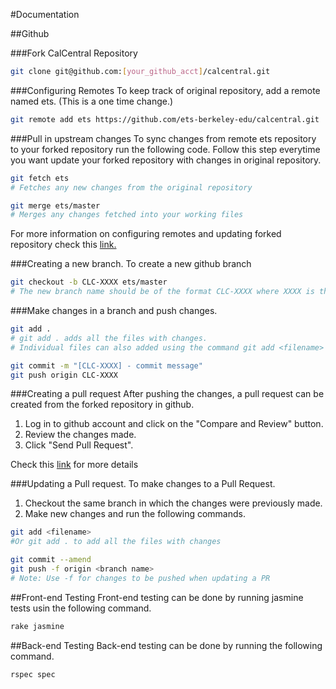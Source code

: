 #Documentation

##Github

###Fork CalCentral Repository
```bash
git clone git@github.com:[your_github_acct]/calcentral.git
```


###Configuring Remotes
To keep track of original repository, add a remote named ets. (This is a one time change.)

```bash
git remote add ets https://github.com/ets-berkeley-edu/calcentral.git
```


###Pull in upstream changes
To sync changes from remote ets repository to your forked repository run the following code.
Follow this step everytime you want update your forked repository with changes in original repository.

```bash
git fetch ets
# Fetches any new changes from the original repository

git merge ets/master
# Merges any changes fetched into your working files
```

For more information on configuring remotes and updating forked repository check this [link.](https://help.github.com/articles/fork-a-repo#pull-in-upstream-changes)


###Creating a new branch.
To create a new github branch 

```bash
git checkout -b CLC-XXXX ets/master
# The new branch name should be of the format CLC-XXXX where XXXX is the Jira Issue ID.
```


###Make changes in a branch and push changes.
```bash
git add .
# git add . adds all the files with changes. 
# Individual files can also added using the command git add <filename>

git commit -m "[CLC-XXXX] - commit message"
git push origin CLC-XXXX
```


###Creating a pull request
After pushing the changes, a pull request can be created from the forked repository in github.

1. Log in to github account and click on the "Compare and Review" button.
2. Review the changes made.
3. Click "Send Pull Request".

Check this [link](https://help.github.com/articles/creating-a-pull-request) for more details


###Updating a Pull request.
To make changes to a Pull Request.

1. Checkout the same branch in which the changes were previously made.
2. Make new changes and run the following commands.

```bash
git add <filename>
#Or git add . to add all the files with changes

git commit --amend
git push -f origin <branch name>
# Note: Use -f for changes to be pushed when updating a PR
```


##Front-end Testing
Front-end testing can be done by running jasmine tests usin the following command.

```bash
rake jasmine
```


##Back-end Testing
Back-end testing can be done by running the following command.

```bash
rspec spec
```